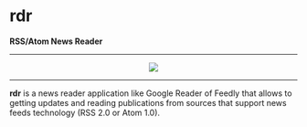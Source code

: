 # rdr #
**RSS/Atom News Reader**

---

<div style="text-align: center">
<img src="http://rikanishu.github.io/images/rdr.png" />
</div>

---

**rdr** is a news reader application like Google Reader of Feedly that allows to getting updates and reading publications from sources that support news feeds technology (RSS 2.0 or Atom 1.0).




